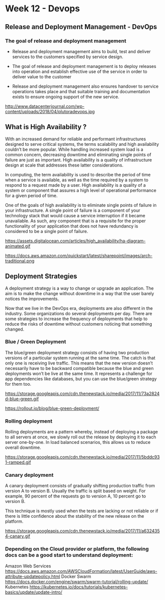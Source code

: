 # Week 12 - Devops

## Release and Deployment Management - DevOps

### The goal of release and deployment management

- Release and deployment management aims to build, test and deliver services to the customers specified by service
design.

- The goal of release and deployment management is to deploy releases into operation and establish effective use of
the service in order to deliver value to the customer

- Release and deployment management also ensures handover to service operations takes place and that suitable
training and documentation exists to ensure ongoing support of the new service.

http://www.datacenterjournal.com/wp-content/uploads/2018/04/plutoradevops.jpg 


## What is High Availability ? 

With an increased demand for reliable and performant infrastructures designed to serve critical systems, the terms scalability and high availability couldn’t be more popular. While handling increased system load is a common concern, decreasing downtime and eliminating single points of failure are just as important. High availability is a quality of infrastructure design at scale that addresses these latter considerations.

In computing, the term availability is used to describe the period of time when a service is available, as well as the time required by a system to respond to a request made by a user. High availability is a quality of a system or component that assures a high level of operational performance for a given period of time.

One of the goals of high availability is to eliminate single points of failure in your infrastructure. A single point of failure is a component of your technology stack that would cause a service interruption if it became unavailable. As such, any component that is a requisite for the proper functionality of your application that does not have redundancy is considered to be a single point of failure.

https://assets.digitalocean.com/articles/high_availability/ha-diagram-animated.gif 

https://docs.aws.amazon.com/quickstart/latest/sharepoint/images/arch-traditional.png

## Deployment Strategies 

A deployment strategy is a way to change or upgrade an application. The aim is to make the change without downtime in a way that the user barely notices the improvements.

Now that we live in the DevOps era, deployments are also different in the industry. Some organizations do several deployments per day. There are some strategies to increase the frequency of deployments that help to reduce the risks of downtime without customers noticing that something changed.

### Blue / Green Deployment 

The blue/green deployment strategy consists of having two production versions of a particular system running at the same time. The catch is that only one is receiving live traffic. This means that the new version doesn’t necessarily have to be backward compatible because the blue and green deployments won’t be live at the same time. It represents a challenge for app dependencies like databases, but you can use the blue/green strategy for them too.

https://storage.googleapis.com/cdn.thenewstack.io/media/2017/11/73a2824d-blue-green.gif 

https://rollout.io/blog/blue-green-deployment/


### Rolling deployment

Rolling deployments are a pattern whereby, instead of deploying a package to all servers at once, we slowly roll out the release by deploying it to each server one-by-one. In load balanced scenarios, this allows us to reduce overall downtime.

https://storage.googleapis.com/cdn.thenewstack.io/media/2017/11/5bddc931-ramped.gif

### Canary deployment 

A canary deployment consists of gradually shifting production traffic from version A to version B. Usually the traffic is split based on weight. For example, 90 percent of the requests go to version A, 10 percent go to version B.

This technique is mostly used when the tests are lacking or not reliable or if there is little confidence about the stability of the new release on the platform.

https://storage.googleapis.com/cdn.thenewstack.io/media/2017/11/a6324354-canary.gif


### Depending on the Cloud provider or platform, the following docs can be a good start to understand deployment:

Amazon Web Services  https://docs.aws.amazon.com/AWSCloudFormation/latest/UserGuide/aws-attribute-updatepolicy.html 
Docker Swarm https://docs.docker.com/engine/swarm/swarm-tutorial/rolling-update/
Kubernetes https://kubernetes.io/docs/tutorials/kubernetes-basics/update/update-intro/ 
